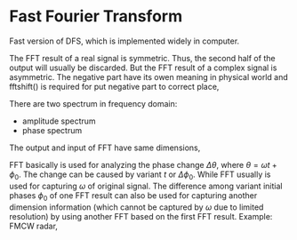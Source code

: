 # Fast Fourier Transform

Fast version of DFS, which is implemented widely in computer.

The FFT result of a real signal is symmetric. Thus, the second half of the output will usually be discarded. But the FFT result of a complex signal is asymmetric. The negative part have its owen meaning in physical world and fftshift() is required for put negative part to correct place,

There are two spectrum in frequency domain:
- amplitude spectrum
- phase spectrum

The output and input of FFT have same dimensions,

FFT basically is used for analyzing the phase change $\Delta\theta$, where $\theta = \omega{t} + \phi_0$. The change can be caused by variant $t$ or $\Delta\phi_0$. While FFT usually is used for capturing $\omega$ of original signal. The difference among variant initial phases $\phi_0$ of one FFT result can also be used for capturing another dimension information (which cannot be captured by $\omega$ due to limited resolution) by using another FFT based on the first FFT result. Example: FMCW radar,